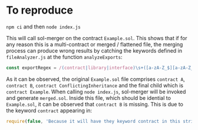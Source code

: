 # To reproduce

`npm ci` and then `node index.js`

This will call sol-merger on the contract `Example.sol`. This shows that if for any reason this is a multi-contract or merged / flattened file, the merging process can produce wrong results by catching the keywords defined in `fileAnalyzer.js` at the function `analyzeExports`:

```javascript
const exportRegex = /(contract|library|interface)\s+([a-zA-Z_$][a-zA-Z_$0-9]*)\s*([\s\S]*?)\{/g;
```

As it can be observed, the original `Example.sol` file comprises `contract A`, `contract B`, `contract ConflictingInheritance` and the final child which is `contract Example`. When calling `node index.js`, sol-merger will be invoked and generate `merged.sol`. Inside this file, which should be idential to `Example.sol`, it can be observed that `contract B` is missing. This is due to the keyword `contract` appearing in:

```javascript
require(false, 'Because it will have they keyword contract in this string');
```
